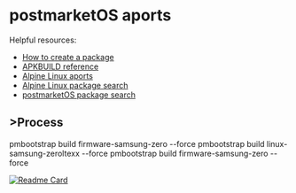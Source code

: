 # postmarketOS aports

Helpful resources:
* [How to create a package](https://wiki.postmarketos.org/wiki/Create_a_package)
* [APKBUILD reference](https://wiki.alpinelinux.org/wiki/APKBUILD_Reference)
* [Alpine Linux aports](https://gitlab.alpinelinux.org/alpine/aports/)
* [Alpine Linux package search](https://pkgs.alpinelinux.org/packages)
* [postmarketOS package search](https://pkgs.postmarketos.org/packages)
## >Process
pmbootstrap build firmware-samsung-zero --force
pmbootstrap build linux-samsung-zeroltexx --force
pmbootstrap build firmware-samsung-zero --force

[![Readme Card](https://github-readme-stats.vercel.app/api/pin/?username=butasi&repo=pmaports-zeroltexx&theme=radical)](https://github.com/butasi/pmaports-zeroltexx)
